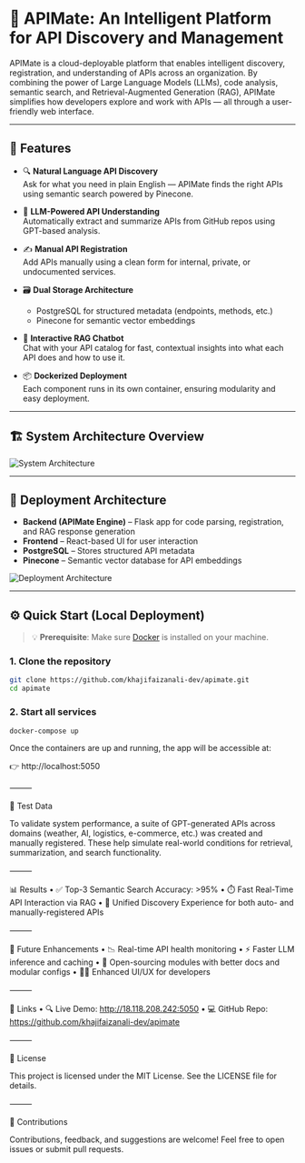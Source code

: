 # 🚀 APIMate: An Intelligent Platform for API Discovery and Management

APIMate is a cloud-deployable platform that enables intelligent discovery, registration, and understanding of APIs across an organization. By combining the power of Large Language Models (LLMs), code analysis, semantic search, and Retrieval-Augmented Generation (RAG), APIMate simplifies how developers explore and work with APIs — all through a user-friendly web interface.

---

## 🌟 Features

- 🔍 **Natural Language API Discovery**  
  Ask for what you need in plain English — APIMate finds the right APIs using semantic search powered by Pinecone.

- 🧠 **LLM-Powered API Understanding**  
  Automatically extract and summarize APIs from GitHub repos using GPT-based analysis.

- ✍️ **Manual API Registration**  
  Add APIs manually using a clean form for internal, private, or undocumented services.

- 🗃 **Dual Storage Architecture**  
  - PostgreSQL for structured metadata (endpoints, methods, etc.)  
  - Pinecone for semantic vector embeddings

- 💬 **Interactive RAG Chatbot**  
  Chat with your API catalog for fast, contextual insights into what each API does and how to use it.

- 📦 **Dockerized Deployment**  
  Each component runs in its own container, ensuring modularity and easy deployment.

---

## 🏗️ System Architecture Overview

![System Architecture](https://raw.githubusercontent.com/khajifaizanali-dev/apimate/main/docs/system_architecture.png)

---

## 🚢 Deployment Architecture

- **Backend (APIMate Engine)** – Flask app for code parsing, registration, and RAG response generation  
- **Frontend** – React-based UI for user interaction  
- **PostgreSQL** – Stores structured API metadata  
- **Pinecone** – Semantic vector database for API embeddings

![Deployment Architecture](https://raw.githubusercontent.com/khajifaizanali-dev/apimate/main/docs/deployment_architecture.png)

---

## ⚙️ Quick Start (Local Deployment)

> 💡 **Prerequisite**: Make sure [Docker](https://docs.docker.com/get-docker/) is installed on your machine.

### 1. Clone the repository

```bash
git clone https://github.com/khajifaizanali-dev/apimate.git
cd apimate
```
### 2. Start all services

```bash
docker-compose up
```
Once the containers are up and running, the app will be accessible at:

👉 http://localhost:5050

⸻

🧪 Test Data

To validate system performance, a suite of GPT-generated APIs across domains (weather, AI, logistics, e-commerce, etc.) was created and manually registered. These help simulate real-world conditions for retrieval, summarization, and search functionality.

⸻

📊 Results
	•	✅ Top-3 Semantic Search Accuracy: >95%
	•	⏱️ Fast Real-Time API Interaction via RAG
	•	🔁 Unified Discovery Experience for both auto- and manually-registered APIs

⸻

🌱 Future Enhancements
	•	📉 Real-time API health monitoring
	•	⚡ Faster LLM inference and caching
	•	📖 Open-sourcing modules with better docs and modular configs
	•	🧑‍💻 Enhanced UI/UX for developers

⸻

🔗 Links
	•	🔍 Live Demo: http://18.118.208.242:5050
	•	💻 GitHub Repo: https://github.com/khajifaizanali-dev/apimate

⸻

📝 License

This project is licensed under the MIT License. See the LICENSE file for details.

⸻

🙌 Contributions

Contributions, feedback, and suggestions are welcome!
Feel free to open issues or submit pull requests.
